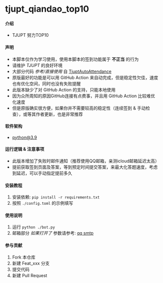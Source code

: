 # tjupt_qiandao_top10

#### 介绍
-   TJUPT 努力TOP10


#### 声明
-   本脚本仅作为学习使用，使用本脚本的签到功能属于 **不正当** 的行为
-   请维护 *TJUPT* 的良好环境
-   大部分代码 *参考/直接使用* 自 [TjuptAutoAttendance](https://github.com/Xzonn/TjuptAutoAttendance)
-   原版最好的功能是可以用 GitHub Action 来自动完成，但是稳定性欠佳，速度也有优化空间，同时也没有失败提醒
-   此版本缺少了对 GitHub Action 的支持，只能本地使用
-   因为众所周知的原因GitHub连接有点费事，并且用 GitHub Action 比较难优化速度
-   但是原版确实很方便，如果你并不需要较高的稳定性（连续签到 & 手动检查），或等其作者更新，也是非常推荐



#### 软件架构
-   python@3.9


#### 运行逻辑 & 注意事项
-   此版本增加了失败时邮件通知（推荐使用QQ邮箱，亲测icloud邮箱延迟太高）
-   提前获取签到页面及答案，等到预定时间提交答案，来最大化答题速度，考虑到延迟，可以手动指定提前多久


#### 安装教程

1.  安装依赖: `pip install -r requirements.txt`
2.  按照 `./config.toml` 的示例填写

#### 使用说明

1.  运行 `python ./bot.py`
2.  邮箱部分 *如果打开了* 参数请参考: [qq smtp](https://service.mail.qq.com/cgi-bin/help?subtype=1&&id=28&&no=166)

#### 参与贡献

1.  Fork 本仓库
2.  新建 Feat_xxx 分支
3.  提交代码
4.  新建 Pull Request

